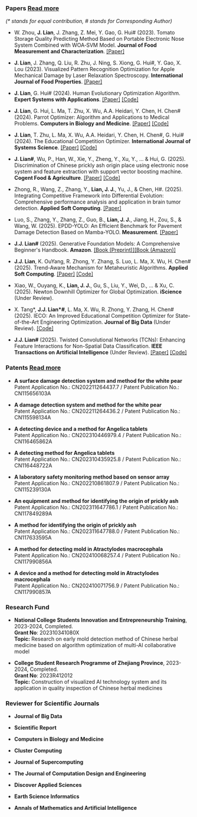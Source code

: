 ### Papers [Read more](https://scholar.google.com/citations?hl=zh-CN&user=swfyyjkAAAAJ)

_(* stands for equal contribution, # stands for Corresponding Author)_

- W. Zhou, <strong>J. Lian</strong>, J. Zhang, Z. Mei, Y. Gao, G. Hui# (2023). Tomato Storage Quality Predicting Method Based on Portable Electronic Nose System Combined with WOA‑SVM Model. <strong>Journal of Food Measurement and Characterization</strong>. [[Paper]](https://doi.org/10.1007/s11694-023-01865-0)

- <strong>J. Lian</strong>, J. Zhang, Q. Liu, R. Zhu, J. Ning, S. Xiong, G. Hui#, Y. Gao, X. Lou (2023). Visualized Pattern Recognition Optimization for Apple Mechanical Damage by Laser Relaxation Spectroscopy. <strong>International Journal of Food Properties</strong>. [[Paper]](https://doi.org/10.1080/10942912.2023.2221404)

- <strong>J. Lian</strong>, G. Hui# (2024). Human Evolutionary Optimization Algorithm. <strong>Expert Systems with Applications</strong>. [[Paper]](https://doi.org/10.1016/j.eswa.2023.122638) [[Code]](https://github.com/junbolian/HEOA)

- <strong>J. Lian</strong>, G. Hui, L. Ma, T. Zhu, X. Wu, A.A. Heidari, Y. Chen, H. Chen# (2024). Parrot Optimizer: Algorithm and Applications to Medical Problems. <strong>Computers in Biology and Medicine</strong>. [[Paper]](https://doi.org/10.1016/j.compbiomed.2024.108064) [[Code]](https://github.com/junbolian/PO)

- <strong>J. Lian</strong>, T. Zhu, L. Ma, X. Wu, A.A. Heidari, Y. Chen, H. Chen#, G. Hui# (2024). The Educational Competition Optimizer. <strong>International Journal of Systems Science</strong>. [[Paper]](https://doi.org/10.1080/00207721.2024.2367079) [[Code]](https://github.com/junbolian/ECO)

- <strong>J. Lian#</strong>, Wu, P., Han, W., Xie, Y., Zheng, Y., Xu, Y., ... & Hui, G. (2025). Discrimination of Chinese prickly ash origin place using electronic nose system and feature extraction with support vector boosting machine. <strong>Cogent Food & Agriculture</strong>. [[Paper]](https://www.tandfonline.com/doi/full/10.1080/23311932.2025.2464939) [[Code]](https://github.com/junbolian/SVBM)

- Zhong, R., Wang, Z., Zhang, Y., <strong>Lian, J. J.</strong>, Yu, J., & Chen, H#. (2025). Integrating Competitive Framework into Differential Evolution: Comprehensive performance analysis and application in brain tumor detection. <strong>Applied Soft Computing</strong>. [[Paper]](https://doi.org/10.1016/j.asoc.2025.112995)

- Luo, S., Zhang, Y., Zhang, Z., Guo, B., <strong>Lian, J. J.</strong>, Jiang, H., Zou, S., & Wang, W. (2025). EPDD-YOLO: An Efficient Benchmark for Pavement Damage Detection Based on Mamba-YOLO. <strong>Measurement</strong>. [[Paper]](https://doi.org/10.1016/j.measurement.2025.117638)

- <strong>J.J. Lian#</strong> (2025). Generative Foundation Models: A Comprehensive Beginner's Handbook. <strong>Amazon</strong>. [[Book (Preprint)]](https://dx.doi.org/10.2139/ssrn.5259947)[[Book (Amazon)]](https://www.amazon.com/dp/B0F9FQ4JKH)

- <strong>J.J. Lian</strong>, K. OuYang, R. Zhong, Y. Zhang, S. Luo, L. Ma, X. Wu, H. Chen# (2025). Trend-Aware Mechanism for Metaheuristic Algorithms. <strong>Applied Soft Computing</strong>. [[Paper]](https://doi.org/10.1016/j.asoc.2025.113505)
[[Code]](https://github.com/junbolian/Trend-Aware-Mechanism)

- Xiao, W., Ouyang, K., <strong>Lian, J. J.</strong>, Gu, S., Liu, Y., Wei, D., ... & Xu, C. (2025). Newton Downhill Optimizer for Global Optimization. <strong>iScience</strong> (Under Review). 

- X. Tang*, <strong>J.J. Lian*#</strong>, L. Ma, X. Wu, R. Zhong, Y. Zhang, H. Chen# (2025). IECO: An Improved Educational Competition Optimizer for State-of-the-Art Engineering Optimization. <strong>Journal of Big Data</strong> (Under Review). [[Code]](https://github.com/junbolian/IECO)

- <strong>J.J. Lian#</strong> (2025). Twisted Convolutional Networks (TCNs): Enhancing Feature Interactions for Non-Spatial Data Classification. <strong>IEEE Transactions on Artificial Intelligence</strong> (Under Review). [[Paper]](https://arxiv.org/pdf/2412.00238) [[Code]](https://github.com/junbolian/Twisted-Convolutional-Networks)


### Patents [Read more](https://patents.google.com/?inventor=%E8%BF%9E%E4%BF%8A%E5%8D%9A)

- **A surface damage detection system and method for the white pear**  
  Patent Application No.: CN202211264437.7 / Patent Publication No.: CN115656103A

- **A damage detection system and method for the white pear**  
  Patent Application No.: CN202211264436.2 / Patent Publication No.: CN115598134A

- **A detecting device and a method for Angelica tablets**  
  Patent Application No.: CN202310446979.4 / Patent Publication No.: CN116465862A

- **A detecting method for Angelica tablets**  
  Patent Application No.: CN202310435925.8 / Patent Publication No.: CN116448722A

- **A laboratory safety monitoring method based on sensor array**  
  Patent Application No.: CN202210861807.9 / Patent Publication No.: CN115239130A

- **An equipment and method for identifying the origin of prickly ash**  
  Patent Application No.: CN202311647786.1 / Patent Publication No.: CN117849289A

- **A method for identifying the origin of prickly ash**  
  Patent Application No.: CN202311647788.0 / Patent Publication No.: CN117633595A

- **A method for detecting mold in Atractylodes macrocephala**  
  Patent Application No.: CN202410068257.4 / Patent Publication No.: CN117990856A

- **A device and a method for detecting mold in Atractylodes macrocephala**  
  Patent Application No.: CN202410071756.9 / Patent Publication No.: CN117990857A


### Research Fund

- **National College Students Innovation and Entrepreneurship Training**, 2023-2024, Completed.<br>
  **Grant No**: 202310341080X<br>
  **Topic:** Research on early mold detection method of Chinese herbal medicine based on algorithm optimization of multi-AI collaborative model<br>

- **College Student Research Programme of Zhejiang Province**, 2023-2024, Completed.<br>
  **Grant No**: 2023R412012<br>
  **Topic:** Construction of visualized AI technology system and its application in quality inspection of Chinese herbal medicines<br>


### Reviewer for Scientific Journals

- <strong>Journal of Big Data</strong>

- <strong>Scientific Report</strong>

- <strong>Computers in Biology and Medicine</strong>

- <strong>Cluster Computing</strong>

- <strong>Journal of Supercomputing</strong>

- <strong>The Journal of Computation Design and Engineering</strong>

- <strong>Discover Applied Sciences</strong>

- <strong>Earth Science Informatics</strong>

- <strong>Annals of Mathematics and Artificial Intelligence</strong>


